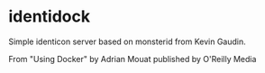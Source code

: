identidock
==========

Simple identicon server based on monsterid from Kevin Gaudin.

From "Using Docker" by Adrian Mouat published by O'Reilly Media

